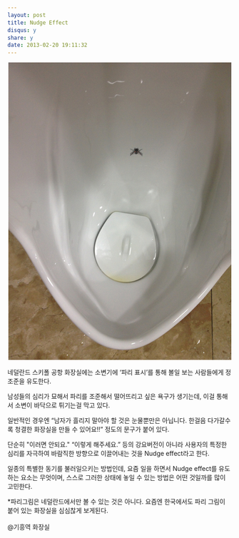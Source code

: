 ```yaml
---
layout: post
title: Nudge Effect
disqus: y
share: y
date: 2013-02-20 19:11:32
---
```

<p align=center>
<img src='/images/nudge_effect.jpg' "넛지이펙트">
</P>

네덜란드 스키폴 공항 화장실에는 소변기에 ‘파리 표시’를 통해 볼일 보는 사람들에게 정조준을 유도한다.

남성들의 심리가 묘해서 파리를 조준해서 떨어뜨리고 싶은 욕구가 생기는데, 이걸 통해서 소변이 바닥으로 튀기는걸 막고 있다.

일반적인 경우엔 “남자가 흘리지 말아야 할 것은 눈물뿐만은 아닙니다. 한걸음 다가갈수록 청결한 화장실을 만들 수 있어요!!” 정도의 문구가 붙어 있다.

단순히 "이러면 안되요." “이렇게 해주세요.” 등의 강요버전이 아니라 사용자의 특정한 심리를 자극하여 바람직한 방향으로 이끌어내는 것을 Nudge effect라고 한다.

일종의 특별한 동기를 불러일으키는 방법인데, 요즘 일을 하면서 Nudge effect를 유도하는 요소는 무엇이며, 스스로 그러한 상태에 놓일 수 있는 방법은 어떤 것일까를 많이 고민한다.

*파리그림은 네덜란드에서만 볼 수 있는 것은 아니다. 요즘엔 한국에서도 파리 그림이 붙어 있는 화장실을 심심찮게 보게된다. 
</br>
</br>
@기흥역 화장실